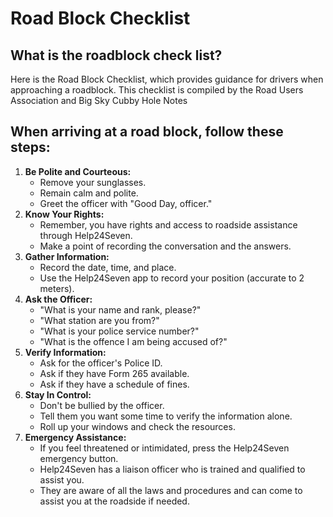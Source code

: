 
# **Road Block Checklist**

## What is the roadblock check list?
Here is the Road Block Checklist, which provides guidance for drivers when approaching a roadblock. This checklist is compiled by the Road Users Association and Big Sky Cubby Hole Notes

## When arriving at a road block, follow these steps:

1. **Be Polite and Courteous:**  
   * Remove your sunglasses.  
   * Remain calm and polite.  
   * Greet the officer with "Good Day, officer."  
2. **Know Your Rights:**  
   * Remember, you have rights and access to roadside assistance through Help24Seven.  
   * Make a point of recording the conversation and the answers.  
3. **Gather Information:**  
   * Record the date, time, and place.  
   * Use the Help24Seven app to record your position (accurate to 2 meters).  
4. **Ask the Officer:**  
   * "What is your name and rank, please?"  
   * "What station are you from?"  
   * "What is your police service number?"  
   * "What is the offence I am being accused of?"  
5. **Verify Information:**  
   * Ask for the officer's Police ID.  
   * Ask if they have Form 265 available.  
   * Ask if they have a schedule of fines.  
6. **Stay In Control:**  
   * Don't be bullied by the officer.  
   * Tell them you want some time to verify the information alone.  
   * Roll up your windows and check the resources.  
7. **Emergency Assistance:**  
   * If you feel threatened or intimidated, press the Help24Seven emergency button.  
   * Help24Seven has a liaison officer who is trained and qualified to assist you.  
   * They are aware of all the laws and procedures and can come to assist you at the roadside if needed.
